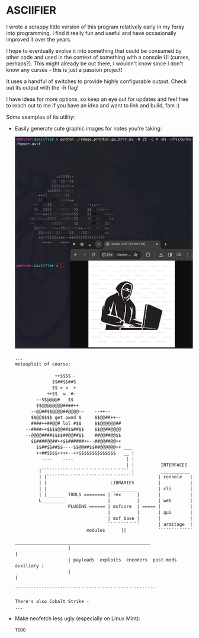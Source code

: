 # ASCIIFIER

I wrote a scrappy little version of this program relatively early in my
foray into programming. I find it really fun and useful and have occasionally improved it over the years.

I hope to eventually evolve it into something that could be consumed
by other code and used in the context of something with a console UI
(curses, perhaps?). This might already be out there, I wouldn't know since
I don't know any curses - this is just a passion project!

It uses a handful of switches to provide highly configurable output.
Check out its output with the -h flag!

I have ideas for more options, so keep an eye out for updates
and feel free to reach out to me if you have an idea and want to
link and build, fam :)

Some examples of its utility:

* Easily generate cute graphic images for notes you're taking:

  ![program being used to generate a haxor guy](readme-images/haxor.png)

  ```
  ...
  metasploit of course:

                 ++$$$$--
                $$##$$##$
                $$ > <  +
              ++$$  ω  #-
          --$$@@@@#   $$
          $$@@@@@@@@####++
        --@@##$$@@@@##@@@@--    --++--
        $$@@$$$$ get pwnd $     $$@@##++--
        ####++##@@# lol #$$     $$@@@@@@##
      --####++$$$$@@##$$##$$    $$@@##@@@@
      --@@@@####$$$$##@@##$$    ##@@##@@$$
        $$####@@##++$$######++--##@@##@@++
          $$##$$##$$----$$@@##$$##@@@@@@++ ___
          ++##$$$$++++--++$$$$$$$$$$$$$$   __ |
            ----    ----                    | |
                                            | |          INTERFACES
           |````````````````````````````````` |          ___________
           | |`````````````````````````````````         | console   |
           | |                        LIBRARIES         |           |
           | |                        __________        | cli       |
           | |_______ TOOLS ======== | rex      |       |           |
           L_________                |          |       | web       |
                      PLUGINS ====== | msfcore  | ===== |           |
                                     |          |       | gui       |
                                     | msf base |       |           |
                                     ````````````       | armitage  |
                             modules      ||            `````````````
                       ___________________________________________________
                      |                                                   |
                      | payloads  exploits  encoders  post-mods auxiliary |
                      |                                                   |
                      `````````````````````````````````````````````````````

  There's also Cobalt Strike -
  ...
  ```

* Make neofetch less ugly (especially on Linux Mint):

  ```
  TODO
  ```

